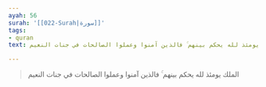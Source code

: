 ```yaml
---
ayah: 56
surah: '[[022-Surah|سورة]]'
tags:
- quran
text: الملك يومئذ لله يحكم بينهم ۚ فالذين آمنوا وعملوا الصالحات في جنات النعيم

---
```

> الملك يومئذ لله يحكم بينهم ۚ فالذين آمنوا وعملوا الصالحات في جنات النعيم
